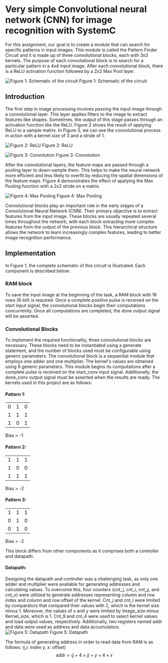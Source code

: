 # Very simple Convolutional neural network (CNN) for image recognition with SystemC
For this assignment, our goal is to create a module that can search for specific patterns in input images. This module is called the Pattern Finder Circuit and it is made up of three convolutional blocks, each with 3x3 kernels. The purpose of each convolutional block is to search for a particular pattern in a 4x4 input image. After each convolutional block, there is a ReLU activation function followed by a 2x2 Max Pool layer.

![Figure 1: Schematic of the circuit](https://github.com/Soheilnader/Simple-CNN-with-systemc-RTL/blob/main/doc/image/pattern_finder.png?raw=true "Figure 1: Schematic of the circuit")
Figure 1: Schematic of the circuit

## Introduction
The first step in image processing involves passing the input image through a convolutional layer. This layer applies filters to the image to extract features like shapes. Sometimes, the output of this stage passes through an activation function like the ReLU. Figure 2 shows the result of applying ReLU to a sample matrix. In Figure 3, we can see the convolutional process in action with a kernel size of 3 and a stride of 1.

![Figure 2: ReLU](https://github.com/Soheilnader/Simple-CNN-with-systemc-RTL/blob/main/doc/image/Relu_apply.png?raw=true "Figure 2: ReLU")
Figure 2: ReLU

![Figure 3: Convolution](https://github.com/Soheilnader/Simple-CNN-with-systemc-RTL/blob/main/doc/image/Conv.png?raw=true "Figure 3: Convolution")
Figure 3: Convolution

After the convolutional layers, the feature maps are passed through a pooling layer to down-sample them. This helps to make the neural network more efficient and less likely to overfit by reducing the spatial dimensions of the feature maps. Figure 4 demonstrates the effect of applying the Max Pooling function with a 2x2 stride on a matrix.

![Figure 4: Max Pooling](https://github.com/Soheilnader/Simple-CNN-with-systemc-RTL/blob/main/doc/image/maxpool.png?raw=true "Figure 4: Max Pooling")
Figure 4: Max Pooling

Convolutional blocks play an important role in the early stages of a Convolutional Neural Network (CNN). Their primary objective is to extract features from the input image. These blocks are usually repeated several times throughout the network, with each block extracting more complex features from the output of the previous block. This hierarchical structure allows the network to learn increasingly complex features, leading to better image recognition performance.

## Implementation
In Figure 1, the complete schematic of this circuit is illustrated. Each component is described below:
### RAM block
To save the input image at the beginning of the task, a RAM block with 16 rows (8-bit) is required. Once a complete positive pulse is received on the start input signal, the convolutional blocks begin their computations concurrently. Once all computations are completed, the done output signal will be asserted.

### Convolutional Blocks
To implement the required functionality, three convolutional blocks are necessary. These blocks need to be instantiated using a generate statement, and the number of blocks used must be configurable using generic parameters. The convolutional block is a sequential module that employs one adder and one multiplier. The kernel's values are obtained using 9 generic parameters. This module begins its computations after a complete pulse is received on the start_conv input signal. Additionally, the done_conv output signal must be asserted when the results are ready. The kernels used in this project are as follows:

#### Pattern 1:

|   |   |   |
|---|---|---|
| 0 | 1 | 0 |
| 1 | 1 | 1 |
| 1 | 0 | 1 |

Bias = -1

#### Pattern 2:

|   |   |   |
|---|---|---|
| 1 | 1 | 1 |
| 1 | 0 | 0 |
| 1 | 1 | 1 |

Bias = -2

#### Pattern 3:

|   |   |   |
|---|---|---|
| 1 | 1 | 1 |
| 0 | 1 | 0 |
| 0 | 1 | 0 |

Bias = -2

This block differs from other components as it comprises both a controller and datapath:
#### Datapath:
Designing the datapath and controller was a challenging task, as only one adder and multiplier were available for generating addresses and calculating values. To overcome this, four counters (cnt_j, cnt_i, cnt_y, and cnt_x) were utilized to generate addresses representing column and row index and column and row offset of the kernel. Cnt_j and cnt_i were limited by comparators that compared their values with 2, which is the kernel size minus 1. Moreover, the values of x and y were limited by Image_size minus Kernel_size, which is 1. Cnt_9 and cnt_4 were used to select kernel values and load output values, respectively. Additionally, two registers named addr and data were used as address and data accumulators.
![Figure 5: Datapath](https://github.com/Soheilnader/Simple-CNN-with-systemc-RTL/blob/main/doc/image/CONV_DP(1).jpg?raw=true " Figure 5: Datapath")
Figure 5: Datapath

The formula of generating address in order to read data from RAM is as follows: (j,i: index	y, x: offset)
$$
\text{addr} = (j + 4 \times j) + y + 4 \times x
$$

